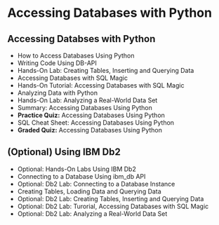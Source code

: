 # Accessing Databases with Python
## Accessing Databses with Python
- How to Access Databases Using Python
- Writing Code Using DB-API
- Hands-On Lab: Creating Tables, Inserting and Querying Data
- Accessing Databases with SQL Magic
- Hands-On Tutorial: Accessing Databases with SQL Magic
- Analyzing Data with Python
- Hands-On Lab: Analyzing a Real-World Data Set
- Summary: Accessing Databases Using Python
- **Practice Quiz:** Accessing Databases Using Python
- SQL Cheat Sheet: Accessing Databases Using Python
- **Graded Quiz:** Accessing Databases Using Python
## (Optional) Using IBM Db2 
- Optional: Hands-On Labs Using IBM Db2
- Connecting to a Database Using ibm_db API
- Optional: Db2 Lab: Connecting to a Database Instance
- Creating Tables, Loading Data and Querying Data
- Optional: Db2 Lab: Creating Tables, Inserting and Querying Data
- Optional: Db2 Lab: Turorial, Accessing Databases with SQL Magic
- Optional: Db2 Lab: Analyzing a Real-World Data Set
